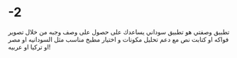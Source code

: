 # -2
تطبيق وصفتي هو تطبيق سوداني يساعدك على حصول على وصف وجبه من خلال تصوير فواكه او كتابت نص مع دعم تحليل مكونات و اختيار مطبخ مناسب مثل السودانيه او مصر او تركيا او عربيه!
